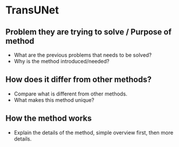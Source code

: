 # TransUNet

## Problem they are trying to solve / Purpose of method

- What are the previous problems that needs to be solved?
- Why is the method introduced/needed?

## How does it differ from other methods?

- Compare what is different from other methods.
- What makes this method unique?

## How the method works

- Explain the details of the method, simple overview first,
then more details.
